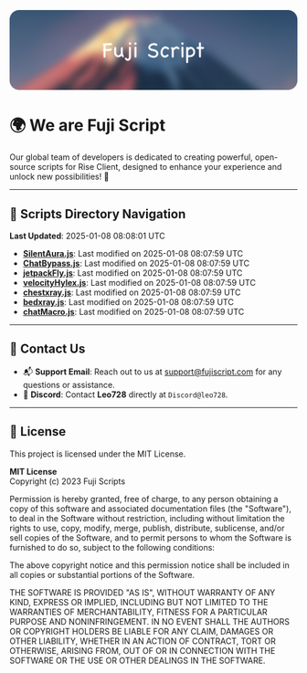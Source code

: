 ![Banner](.github/b.webp)

# 🌍 **We are Fuji Script**

Our global team of developers is dedicated to creating powerful, open-source scripts for Rise Client, designed to enhance your experience and unlock new possibilities! 🌟

---
<!-- SCRIPTS_NAVIGATION_START -->
## 📂 **Scripts Directory Navigation**

**Last Updated**: 2025-01-08 08:08:01 UTC

- **[SilentAura.js](scripts/SilentAura.js)**: Last modified on 2025-01-08 08:07:59 UTC
- **[ChatBypass.js](scripts/ChatBypass.js)**: Last modified on 2025-01-08 08:07:59 UTC
- **[jetpackFly.js](scripts/jetpackFly.js)**: Last modified on 2025-01-08 08:07:59 UTC
- **[velocityHylex.js](scripts/velocityHylex.js)**: Last modified on 2025-01-08 08:07:59 UTC
- **[chestxray.js](scripts/chestxray.js)**: Last modified on 2025-01-08 08:07:59 UTC
- **[bedxray.js](scripts/bedxray.js)**: Last modified on 2025-01-08 08:07:59 UTC
- **[chatMacro.js](scripts/chatMacro.js)**: Last modified on 2025-01-08 08:07:59 UTC

<!-- SCRIPTS_NAVIGATION_END -->

---

## 💬 **Contact Us**  
- 📬 **Support Email**: Reach out to us at [support@fujiscript.com](mailto:support@fujiscript.com) for any questions or assistance.  
- 💬 **Discord**: Contact **Leo728** directly at `Discord@leo728`.

---

## 📜 **License**

This project is licensed under the MIT License.  

**MIT License**  
Copyright (c) 2023 Fuji Scripts  

Permission is hereby granted, free of charge, to any person obtaining a copy of this software and associated documentation files (the "Software"), to deal in the Software without restriction, including without limitation the rights to use, copy, modify, merge, publish, distribute, sublicense, and/or sell copies of the Software, and to permit persons to whom the Software is furnished to do so, subject to the following conditions:  

The above copyright notice and this permission notice shall be included in all copies or substantial portions of the Software.  

THE SOFTWARE IS PROVIDED "AS IS", WITHOUT WARRANTY OF ANY KIND, EXPRESS OR IMPLIED, INCLUDING BUT NOT LIMITED TO THE WARRANTIES OF MERCHANTABILITY, FITNESS FOR A PARTICULAR PURPOSE AND NONINFRINGEMENT. IN NO EVENT SHALL THE AUTHORS OR COPYRIGHT HOLDERS BE LIABLE FOR ANY CLAIM, DAMAGES OR OTHER LIABILITY, WHETHER IN AN ACTION OF CONTRACT, TORT OR OTHERWISE, ARISING FROM, OUT OF OR IN CONNECTION WITH THE SOFTWARE OR THE USE OR OTHER DEALINGS IN THE SOFTWARE.  
